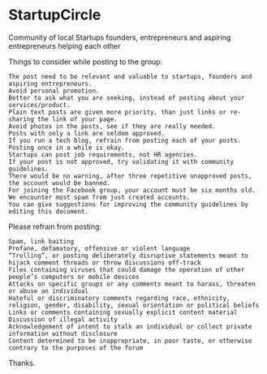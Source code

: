# StartupCircle
Community of local Startups founders, entrepreneurs and aspiring entrepreneurs helping each other


Things to consider while posting to the group:

    The post need to be relevant and valuable to startups, founders and aspiring entrepreneurs.
    Avoid personal promotion.
    Better to ask what you are seeking, instead of posting about your services/product.
    Plain text posts are given more priority, than just links or re-sharing the link of your page.
    Avoid photos in the posts, see if they are really needed.
    Posts with only a link are seldom approved.
    If you run a tech blog, refrain from posting each of your posts. Posting once in a while is okay.
    Startups can post job requirements, not HR agencies.
    If your post is not approved, try validating it with community guidelines.
    There would be no warning, after three repetitive unapproved posts, the account would be banned.
    For joining the Facebook group, your account must be six months old. We encounter most spam from just created accounts.
    You can give suggestions for improving the community guidelines by editing this document.

Please refrain from posting:

    Spam, link baiting
    Profane, defamatory, offensive or violent language
    “Trolling”, or posting deliberately disruptive statements meant to hijack comment threads or throw discussions off-track
    Files containing viruses that could damage the operation of other people’s computers or mobile devices
    Attacks on specific groups or any comments meant to harass, threaten or abuse an individual
    Hateful or discriminatory comments regarding race, ethnicity, religion, gender, disability, sexual orientation or political beliefs
    Links or comments containing sexually explicit content material
    Discussion of illegal activity
    Acknowledgement of intent to stalk an individual or collect private information without disclosure
    Content determined to be inappropriate, in poor taste, or otherwise contrary to the purposes of the forum

Thanks.
